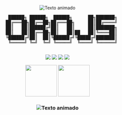 <p align="center">
  <img src="https://readme-typing-svg.demolab.com?font=Fira+Code&weight=600&size=30&duration=4000&pause=1000&color=38BCBA&center=true&vCenter=true&width=600&lines=Hola+%F0%9F%91%8B+Soy+[Tu+Nombre];Desarrollador+Web;Apasionado+por+la+Tecnolog%C3%ADa;Y+World+of+Warcraft+%F0%9F%8F%81" alt="Texto animado" />
</p>

<p align="center">
  <!-- Representación de un orco con hacha usando texto -->
  <pre align="center">
    ██████╗ ██████╗  ██████╗      ██╗███████╗
   ██╔═══██╗██╔══██╗██╔═══██╗     ██║██╔════╝
   ██║   ██║██████╔╝██║   ██║     ██║███████╗
   ██║   ██║██╔══██╗██║   ██║██   ██║╚════██║
   ╚██████╔╝██║  ██║╚██████╔╝╚█████╔╝███████║
    ╚═════╝ ╚═╝  ╚═╝ ╚═════╝  ╚════╝ ╚══════╝
  </pre>
</p>


<p align="center">
  <img src="https://img.shields.io/badge/JavaScript-F7DF1E?style=for-the-badge&logo=javascript&logoColor=black" />
  <img src="https://img.shields.io/badge/HTML5-E34F26?style=for-the-badge&logo=html5&logoColor=white" />
  <img src="https://img.shields.io/badge/CSS3-1572B6?style=for-the-badge&logo=css3&logoColor=white" />
  <img src="https://img.shields.io/badge/Python-3776AB?style=for-the-badge&logo=python&logoColor=white" />
</p>


<p align="center">
  <!-- Espada animada -->
  <img src="https://media.giphy.com/media/l0HlG8vJXW0X5yq4o/giphy.gif" width="100" />
  
  <!-- Escudo animado -->
  <img src="https://media.giphy.com/media/3o7TKsQ8UQ4l4LhGz6/giphy.gif" width="100" />
</p>

<h3 align="center">
  <img src="https://readme-typing-svg.demolab.com?font=Fira+Code&weight=600&size=25&duration=4000&pause=1000&color=FF6B00&center=true&vCenter=true&width=600&lines=Desarrollador+Frontend;Luchando+con+el+código+%F0%9F%8F%81;Escudo:+HTML5+y+CSS3;Espada:+JavaScript+%F0%9F%94%AA" alt="Texto animado" />
</h3>
